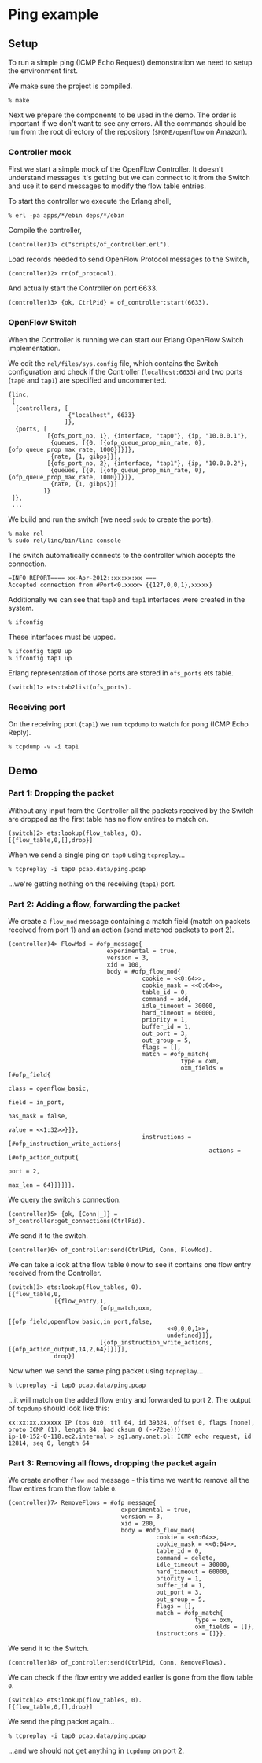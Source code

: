 Ping example
============

## Setup

To run a simple ping (ICMP Echo Request) demonstration we need to setup the environment first.

We make sure the project is compiled.

    % make

Next we prepare the components to be used in the demo. The order is important if we don't want to see any errors. All the commands should be run from the root directory of the repository (`$HOME/openflow` on Amazon).

### Controller mock

First we start a simple mock of the OpenFlow Controller. It doesn't understand messages it's getting but we can connect to it from the Switch and use it to send messages to modify the flow table entries.

To start the controller we execute the Erlang shell,

    % erl -pa apps/*/ebin deps/*/ebin

Compile the controller,

    (controller)1> c("scripts/of_controller.erl").

Load records needed to send OpenFlow Protocol messages to the Switch,

    (controller)2> rr(of_protocol).

And actually start the Controller on port 6633.

    (controller)3> {ok, CtrlPid} = of_controller:start(6633).

### OpenFlow Switch

When the Controller is running we can start our Erlang OpenFlow Switch implementation.

We edit the `rel/files/sys.config` file, which contains the Switch configuration and check if the Controller (`localhost:6633`) and two ports (`tap0` and `tap1`) are specified and uncommented.

    {linc,
     [
      {controllers, [
                     {"localhost", 6633}
                    ]},
      {ports, [
               [{ofs_port_no, 1}, {interface, "tap0"}, {ip, "10.0.0.1"},
                {queues, [{0, [{ofp_queue_prop_min_rate, 0}, {ofp_queue_prop_max_rate, 1000}]}]},
                {rate, {1, gibps}}],
               [{ofs_port_no, 2}, {interface, "tap1"}, {ip, "10.0.0.2"},
                {queues, [{0, [{ofp_queue_prop_min_rate, 0}, {ofp_queue_prop_max_rate, 1000}]}]},
                {rate, {1, gibps}}]
              ]}
     ]},
     ...
    
We build and run the switch (we need `sudo` to create the ports).

    % make rel
    % sudo rel/linc/bin/linc console

The switch automatically connects to the controller which accepts the connection.

    =INFO REPORT==== xx-Apr-2012::xx:xx:xx ===
    Accepted connection from #Port<0.xxxx> {{127,0,0,1},xxxxx}

Additionally we can see that `tap0` and `tap1` interfaces were created in the system.

    % ifconfig

These interfaces must be upped.

    % ifconfig tap0 up
    % ifconfig tap1 up

Erlang representation of those ports are stored in `ofs_ports` ets table.

    (switch)1> ets:tab2list(ofs_ports).

### Receiving port

On the receiving port (`tap1`) we run `tcpdump` to watch for pong (ICMP Echo Reply).

    % tcpdump -v -i tap1

## Demo

### Part 1: Dropping the packet

Without any input from the Controller all the packets received by the Switch are dropped as the first table has no flow entires to match on.

    (switch)2> ets:lookup(flow_tables, 0).
    [{flow_table,0,[],drop}]

When we send a single ping on `tap0` using `tcpreplay`...

    % tcpreplay -i tap0 pcap.data/ping.pcap

...we're getting nothing on the receiving (`tap1`) port.

### Part 2: Adding a flow, forwarding the packet

We create a `flow_mod` message containing a match field (match on packets received from port 1) and an action (send matched packets to port 2).

    (controller)4> FlowMod = #ofp_message{
                                experimental = true,
                                version = 3,
                                xid = 100,
                                body = #ofp_flow_mod{
                                          cookie = <<0:64>>,
                                          cookie_mask = <<0:64>>,
                                          table_id = 0,
                                          command = add,
                                          idle_timeout = 30000,
                                          hard_timeout = 60000,
                                          priority = 1,
                                          buffer_id = 1,
                                          out_port = 3,
                                          out_group = 5,
                                          flags = [],
                                          match = #ofp_match{
                                                     type = oxm,
                                                     oxm_fields = [#ofp_field{
                                                                      class = openflow_basic,
                                                                      field = in_port,
                                                                      has_mask = false,
                                                                      value = <<1:32>>}]},
                                          instructions = [#ofp_instruction_write_actions{
                                                             actions = [#ofp_action_output{
                                                                           port = 2,
                                                                           max_len = 64}]}]}}.

We query the switch's connection.

    (controller)5> {ok, [Conn|_]} = of_controller:get_connections(CtrlPid).

We send it to the switch.

    (controller)6> of_controller:send(CtrlPid, Conn, FlowMod).

We can take a look at the flow table `0` now to see it contains one flow entry received from the Controller.

    (switch)3> ets:lookup(flow_tables, 0).
    [{flow_table,0,
                 [{flow_entry,1,
                              {ofp_match,oxm,
                                     [{ofp_field,openflow_basic,in_port,false,
                                                 <<0,0,0,1>>,
                                                 undefined}]},
                              [{ofp_instruction_write_actions,[{ofp_action_output,14,2,64}]}]}],
                 drop}]

Now when we send the same ping packet using `tcpreplay`...

    % tcpreplay -i tap0 pcap.data/ping.pcap

...it will match on the added flow entry and forwarded to port 2. The output of `tcpdump` should look like this:

    xx:xx:xx.xxxxxx IP (tos 0x0, ttl 64, id 39324, offset 0, flags [none], proto ICMP (1), length 84, bad cksum 0 (->72be)!)
    ip-10-152-0-118.ec2.internal > sg1.any.onet.pl: ICMP echo request, id 12814, seq 0, length 64

### Part 3: Removing all flows, dropping the packet again

We create another `flow_mod` message - this time we want to remove all the flow entires from the flow table `0`.

    (controller)7> RemoveFlows = #ofp_message{
                                    experimental = true,
                                    version = 3,
                                    xid = 200,
                                    body = #ofp_flow_mod{
                                              cookie = <<0:64>>,
                                              cookie_mask = <<0:64>>,
                                              table_id = 0,
                                              command = delete,
                                              idle_timeout = 30000,
                                              hard_timeout = 60000,
                                              priority = 1,
                                              buffer_id = 1,
                                              out_port = 3,
                                              out_group = 5,
                                              flags = [],
                                              match = #ofp_match{
                                                         type = oxm,
                                                         oxm_fields = []},
                                              instructions = []}}.

We send it to the Switch.

    (controller)8> of_controller:send(CtrlPid, Conn, RemoveFlows).

We can check if the flow entry we added earlier is gone from the flow table `0`.

    (switch)4> ets:lookup(flow_tables, 0).
    [{flow_table,0,[],drop}]

We send the ping packet again...

    % tcpreplay -i tap0 pcap.data/ping.pcap

...and we should not get anything in `tcpdump` on port 2.
